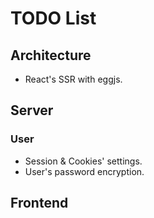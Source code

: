 # TODO List

## Architecture
* React's SSR with eggjs.

## Server

### User
* Session & Cookies' settings.
* User's password encryption.


## Frontend